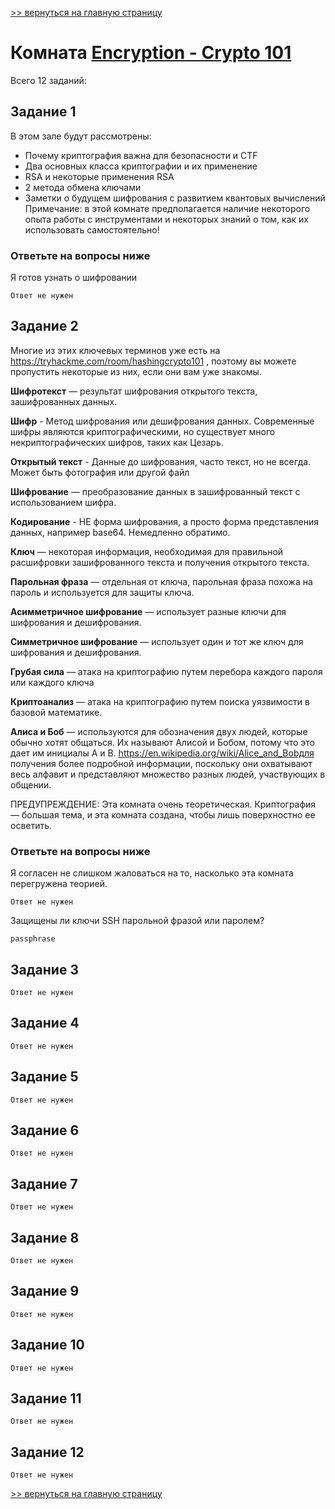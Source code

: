 [>> вернуться на главную страницу](https://github.com/BEPb/tryhackme/blob/master/README.md)

# Комната [Encryption - Crypto 101](https://tryhackme.com/r/room/encryptioncrypto101) 

Всего 12 заданий:
## Задание 1
В этом зале будут рассмотрены:
- Почему криптография важна для безопасности и CTF
- Два основных класса криптографии и их применение
- RSA и некоторые применения RSA
- 2 метода обмена ключами
- Заметки о будущем шифрования с развитием квантовых вычислений
Примечание: в этой комнате предполагается наличие некоторого опыта работы с инструментами и некоторых знаний о том, 
  как их использовать самостоятельно! 

### Ответьте на вопросы ниже
Я готов узнать о шифровании
```commandline
Ответ не нужен
```

## Задание 2
Многие из этих ключевых терминов уже есть на https://tryhackme.com/room/hashingcrypto101 , поэтому вы можете 
пропустить некоторые из них, если они вам уже знакомы. 

**Шифротекст** — результат шифрования открытого текста, зашифрованных данных.

**Шифр** - Метод шифрования или дешифрования данных. Современные шифры являются криптографическими, но существует 
много некриптографических шифров, таких как Цезарь. 

**Открытый текст** - Данные до шифрования, часто текст, но не всегда. Может быть фотография или другой файл

**Шифрование** — преобразование данных в зашифрованный текст с использованием шифра.

**Кодирование** - НЕ форма шифрования, а просто форма представления данных, например base64. Немедленно обратимо.

**Ключ** — некоторая информация, необходимая для правильной расшифровки зашифрованного текста и получения открытого текста.

**Парольная фраза** — отдельная от ключа, парольная фраза похожа на пароль и используется для защиты ключа.

**Асимметричное шифрование** — использует разные ключи для шифрования и дешифрования.

**Симметричное шифрование** — использует один и тот же ключ для шифрования и дешифрования.

**Грубая сила** — атака на криптографию путем перебора каждого пароля или каждого ключа

**Криптоанализ** — атака на криптографию путем поиска уязвимости в базовой математике.

**Алиса и Боб** — используются для обозначения двух людей, которые обычно хотят общаться. Их называют Алисой и Бобом,
потому что это дает им инициалы A и B. https://en.wikipedia.org/wiki/Alice_and_Bobдля получения более подробной 
информации, поскольку они охватывают весь алфавит и представляют множество разных людей, участвующих в общении.  

ПРЕДУПРЕЖДЕНИЕ: Эта комната очень теоретическая. Криптография — большая тема, и эта комната создана, чтобы лишь поверхностно ее осветить.

### Ответьте на вопросы ниже
Я согласен не слишком жаловаться на то, насколько эта комната перегружена теорией.
```commandline
Ответ не нужен
```
Защищены ли ключи SSH парольной фразой или паролем?
```commandline
passphrase
```

## Задание 3

```commandline
Ответ не нужен
```

## Задание 4

```commandline
Ответ не нужен
```

## Задание 5

```commandline
Ответ не нужен
```
## Задание 6

```commandline
Ответ не нужен
```

## Задание 7

```commandline
Ответ не нужен
```

## Задание 8

```commandline
Ответ не нужен
```

## Задание 9

```commandline
Ответ не нужен
```

## Задание 10

```commandline
Ответ не нужен
```
## Задание 11

```commandline
Ответ не нужен
```

## Задание 12

```commandline
Ответ не нужен
```
[>> вернуться на главную страницу](https://github.com/BEPb/tryhackme/blob/master/README.md)